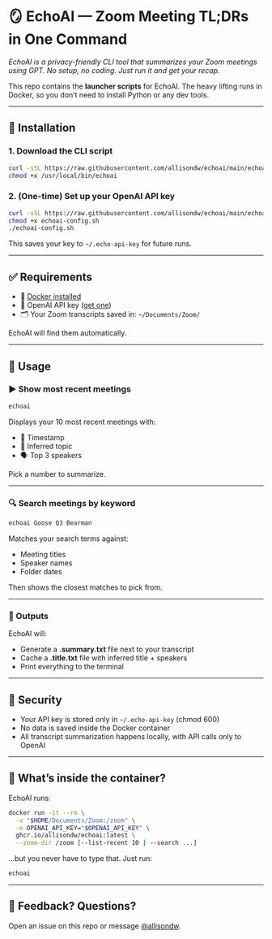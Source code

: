 # 🪞 EchoAI — Zoom Meeting TL;DRs in One Command

_EchoAI is a privacy-friendly CLI tool that summarizes your Zoom meetings using GPT. No setup, no coding. Just run it and get your recap._

This repo contains the **launcher scripts** for EchoAI. The heavy lifting runs in Docker, so you don’t need to install Python or any dev tools.

---

## 🚀 Installation

### 1. Download the CLI script

```bash
curl -sSL https://raw.githubusercontent.com/allisondw/echoai/main/echoai -o /usr/local/bin/echoai
chmod +x /usr/local/bin/echoai
```

### 2. (One-time) Set up your OpenAI API key

```bash
curl -sSL https://raw.githubusercontent.com/allisondw/echoai/main/echoai-config.sh -o echoai-config.sh
chmod +x echoai-config.sh
./echoai-config.sh
```

This saves your key to `~/.echo-api-key` for future runs.

---

## ✅ Requirements

- 🐳 [Docker installed](https://www.docker.com/products/docker-desktop/)
- 🧾 OpenAI API key ([get one](https://platform.openai.com/account/api-keys))
- 🗂️ Your Zoom transcripts saved in: `~/Documents/Zoom/`

EchoAI will find them automatically.

---

## 🧠 Usage

### ▶️ Show most recent meetings

```bash
echoai
```

Displays your 10 most recent meetings with:
- 📅 Timestamp
- 🧠 Inferred topic
- 🗣️ Top 3 speakers

Pick a number to summarize.

---

### 🔍 Search meetings by keyword

```bash
echoai Goose Q3 Bearman
```

Matches your search terms against:
- Meeting titles
- Speaker names
- Folder dates

Then shows the closest matches to pick from.

---

### 📝 Outputs

EchoAI will:
- Generate a **.summary.txt** file next to your transcript
- Cache a **.title.txt** file with inferred title + speakers
- Print everything to the terminal

---

## 🔐 Security

- Your API key is stored only in `~/.echo-api-key` (chmod 600)
- No data is saved inside the Docker container
- All transcript summarization happens locally, with API calls only to OpenAI

---

## 🐳 What’s inside the container?

EchoAI runs:

```bash
docker run -it --rm \
  -v "$HOME/Documents/Zoom:/zoom" \
  -e OPENAI_API_KEY="$OPENAI_API_KEY" \
  ghcr.io/allisondw/echoai:latest \
  --zoom-dir /zoom [--list-recent 10 | --search ...]
```

…but you never have to type that. Just run:

```bash
echoai
```

---

## 💬 Feedback? Questions?

Open an issue on this repo or message [@allisondw](https://github.com/allisondw).
